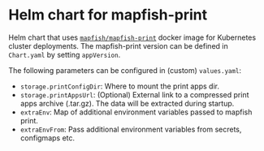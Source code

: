 # Helm chart for mapfish-print

Helm chart that uses [`mapfish/mapfish-print`](https://github.com/mapfish/mapfish-print) docker image for Kubernetes cluster deployments. The mapfish-print version can be defined in `Chart.yaml` by setting `appVersion`.

The following parameters can be configured in (custom) `values.yaml`:

* `storage.printConfigDir`: Where to mount the print apps dir.
* `storage.printAppsUrl`: (Optional) External link to a compressed print apps archive (.tar.gz). The data will be extracted during startup.
* `extraEnv`: Map of additional environment variables passed to mapfish print.
* `extraEnvFrom`: Pass additional environment variables from secrets, configmaps etc.
